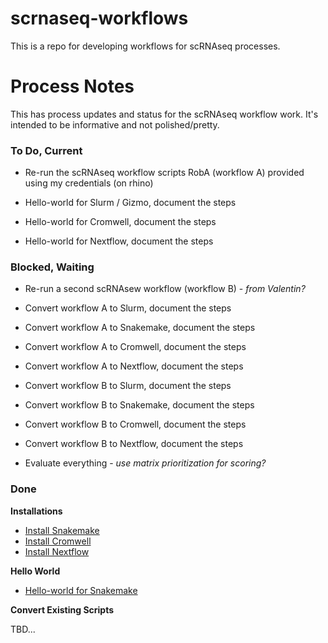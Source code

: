 # scrnaseq-workflows

This is a repo for developing workflows for scRNAseq processes. 


# Process Notes

This has process updates and status for the scRNAseq workflow work. It's intended to be informative and not polished/pretty.


### To Do, Current

* Re-run the scRNAseq workflow scripts RobA (workflow A) provided using my credentials (on rhino)

* Hello-world for Slurm / Gizmo, document the steps
* Hello-world for Cromwell, document the steps
* Hello-world for Nextflow, document the steps


### Blocked, Waiting

* Re-run a second scRNAsew workflow (workflow B) - *from Valentin?*

* Convert workflow A to Slurm, document the steps
* Convert workflow A to Snakemake, document the steps
* Convert workflow A to Cromwell, document the steps
* Convert workflow A to Nextflow, document the steps

* Convert workflow B to Slurm, document the steps
* Convert workflow B to Snakemake, document the steps
* Convert workflow B to Cromwell, document the steps
* Convert workflow B to Nextflow, document the steps

* Evaluate everything - *use matrix prioritization for scoring?*


### Done

**Installations**

* [Install Snakemake](https://github.com/FredHutch/scrnaseq-workflows/blob/master/snakemake/Notes.md)
* [Install Cromwell](https://github.com/FredHutch/scrnaseq-workflows/blob/master/cromwell/Notes.md)
* [Install Nextflow](https://github.com/FredHutch/scrnaseq-workflows/tree/master/nextflow)

**Hello World**

* [Hello-world for Snakemake](https://github.com/FredHutch/scrnaseq-workflows/blob/master/snakemake/Notes.md)

**Convert Existing Scripts**

TBD...
